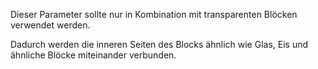 Dieser Parameter sollte nur in Kombination mit transparenten Blöcken verwendet werden.

Dadurch werden die inneren Seiten des Blocks ähnlich wie Glas, Eis und ähnliche Blöcke miteinander verbunden.